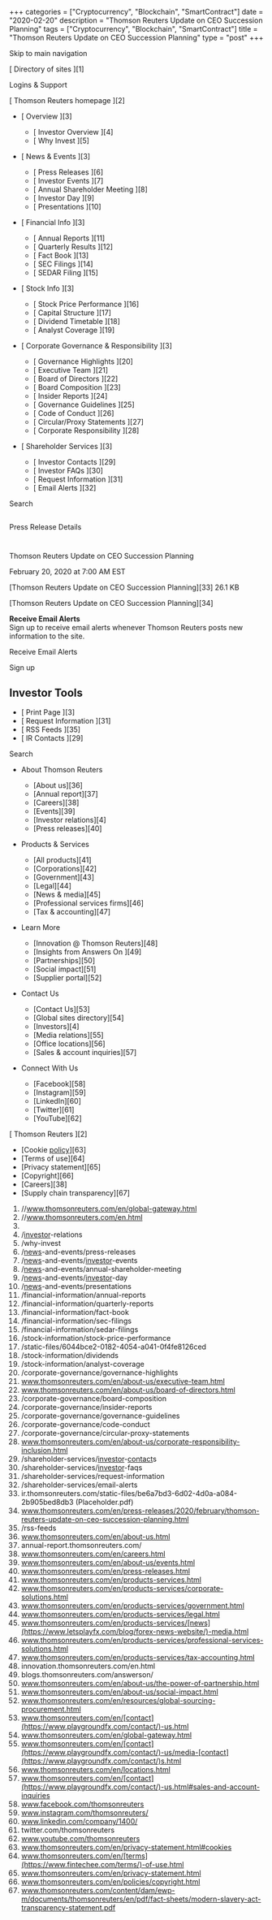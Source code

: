 +++
categories = ["Cryptocurrency", "Blockchain", "SmartContract"]
date = "2020-02-20"
description = "Thomson Reuters Update on CEO Succession Planning"
tags = ["Cryptocurrency", "Blockchain", "SmartContract"]
title = "Thomson Reuters Update on CEO Succession Planning"
type = "post"
+++



Skip to main navigation

[ Directory of sites ][1]

Logins & Support

[ Thomson Reuters homepage ][2]

  * [ Overview ][3]

    * [ Investor Overview ][4]
    * [ Why Invest ][5]

  * [ News & Events ][3]

    * [ Press Releases ][6]
    * [ Investor Events ][7]
    * [ Annual Shareholder Meeting ][8]
    * [ Investor Day ][9]
    * [ Presentations ][10]

  * [ Financial Info ][3]

    * [ Annual Reports ][11]
    * [ Quarterly Results ][12]
    * [ Fact Book ][13]
    * [ SEC Filings ][14]
    * [ SEDAR Filing ][15]

  * [ Stock Info ][3]

    * [ Stock Price Performance ][16]
    * [ Capital Structure ][17]
    * [ Dividend Timetable ][18]
    * [ Analyst Coverage ][19]

  * [ Corporate Governance & Responsibility ][3]

    * [ Governance Highlights ][20]
    * [ Executive Team ][21]
    * [ Board of Directors ][22]
    * [ Board Composition ][23]
    * [ Insider Reports ][24]
    * [ Governance Guidelines ][25]
    * [ Code of Conduct ][26]
    * [ Circular/Proxy Statements ][27]
    * [ Corporate Responsibility ][28]

  * [ Shareholder Services ][3]

    * [ Investor Contacts ][29]
    * [ Investor FAQs ][30]
    * [ Request Information ][31]
    * [ Email Alerts ][32]

Search

##

Press Release Details

#

Thomson Reuters Update on CEO Succession Planning

February 20, 2020 at 7:00 AM EST

[Thomson Reuters Update on CEO Succession Planning][33] 26.1 KB

[Thomson Reuters Update on CEO Succession Planning][34]

**Receive Email Alerts**  
Sign up to receive email alerts whenever Thomson Reuters posts new
information to the site.

Receive Email Alerts

Sign up

## Investor Tools

  * [ Print Page ][3]
  * [ Request Information ][31]
  * [ RSS Feeds ][35]
  * [ IR Contacts ][29]

Search

  * About Thomson Reuters

    * [About us][36]
    * [Annual report][37]
    * [Careers][38]
    * [Events][39]
    * [Investor relations][4]
    * [Press releases][40]

  * Products & Services

    * [All products][41]
    * [Corporations][42]
    * [Government][43]
    * [Legal][44]
    * [News & media][45]
    * [Professional services firms][46]
    * [Tax & accounting][47]

  * Learn More

    * [Innovation @ Thomson Reuters][48]
    * [Insights from Answers On ][49]
    * [Partnerships][50]
    * [Social impact][51]
    * [Supplier portal][52]

  * Contact Us

    * [Contact Us][53]
    * [Global sites directory][54]
    * [Investors][4]
    * [Media relations][55]
    * [Office locations][56]
    * [Sales & account inquiries][57]

  * Connect With Us

    * [Facebook][58]
    * [Instagram][59]
    * [LinkedIn][60]
    * [Twitter][61]
    * [YouTube][62]

[ Thomson Reuters ][2]

  * [Cookie [policy](https://www.fintechee.com/policy/)][63]
  * [Terms of use][64]
  * [Privacy statement][65]
  * [Copyright][66]
  * [Careers][38]
  * [Supply chain transparency][67]

   1. //www.thomsonreuters.com/en/global-gateway.html
   2. //www.thomsonreuters.com/en.html
   3. 
   4. /[investor](https://www.fintechee.com/tutorial-for-forex-trading/investor-mode/)-relations
   5. /why-invest
   6. /[news](https://www.letsplayfx.com/blog/forex-news-website/)-and-events/press-releases
   7. /[news](https://www.letsplayfx.com/blog/forex-news-website/)-and-events/[investor](https://www.fintechee.com/tutorial-for-forex-trading/investor-mode/)-events
   8. /[news](https://www.letsplayfx.com/blog/forex-news-website/)-and-events/annual-shareholder-meeting
   9. /[news](https://www.letsplayfx.com/blog/forex-news-website/)-and-events/[investor](https://www.fintechee.com/tutorial-for-forex-trading/investor-mode/)-day
   10. /[news](https://www.letsplayfx.com/blog/forex-news-website/)-and-events/presentations
   11. /financial-information/annual-reports
   12. /financial-information/quarterly-reports
   13. /financial-information/fact-book
   14. /financial-information/sec-filings
   15. /financial-information/sedar-filings
   16. /stock-information/stock-price-performance
   17. /static-files/6044bce2-0182-4054-a041-0f4fe8126ced
   18. /stock-information/dividends
   19. /stock-information/analyst-coverage
   20. /corporate-governance/governance-highlights
   21. www.thomsonreuters.com/en/about-us/executive-team.html
   22. www.thomsonreuters.com/en/about-us/board-of-directors.html
   23. /corporate-governance/board-composition
   24. /corporate-governance/insider-reports
   25. /corporate-governance/governance-guidelines
   26. /corporate-governance/code-conduct
   27. /corporate-governance/circular-proxy-statements
   28. www.thomsonreuters.com/en/about-us/corporate-responsibility-inclusion.html
   29. /shareholder-services/[investor](https://www.fintechee.com/tutorial-for-forex-trading/investor-mode/)-[contact](https://www.playgroundfx.com/contact/)s
   30. /shareholder-services/[investor](https://www.fintechee.com/tutorial-for-forex-trading/investor-mode/)-faqs
   31. /shareholder-services/request-information
   32. /shareholder-services/email-alerts
   33. ir.thomsonreuters.com/static-files/be6a7bd3-6d02-4d0a-a084-2b905bed8db3 (Placeholder.pdf)
   34. www.thomsonreuters.com/en/press-releases/2020/february/thomson-reuters-update-on-ceo-succession-planning.html
   35. /rss-feeds
   36. www.thomsonreuters.com/en/about-us.html
   37. annual-report.thomsonreuters.com/
   38. www.thomsonreuters.com/en/careers.html
   39. www.thomsonreuters.com/en/about-us/events.html
   40. www.thomsonreuters.com/en/press-releases.html
   41. www.thomsonreuters.com/en/products-services.html
   42. www.thomsonreuters.com/en/products-services/corporate-solutions.html
   43. www.thomsonreuters.com/en/products-services/government.html
   44. www.thomsonreuters.com/en/products-services/legal.html
   45. www.thomsonreuters.com/en/products-services/[news](https://www.letsplayfx.com/blog/forex-news-website/)-media.html
   46. www.thomsonreuters.com/en/products-services/professional-services-solutions.html
   47. www.thomsonreuters.com/en/products-services/tax-accounting.html
   48. innovation.thomsonreuters.com/en.html
   49. blogs.thomsonreuters.com/answerson/
   50. www.thomsonreuters.com/en/about-us/the-power-of-partnership.html
   51. www.thomsonreuters.com/en/about-us/social-impact.html
   52. www.thomsonreuters.com/en/resources/global-sourcing-procurement.html
   53. www.thomsonreuters.com/en/[contact](https://www.playgroundfx.com/contact/)-us.html
   54. www.thomsonreuters.com/en/global-gateway.html
   55. www.thomsonreuters.com/en/[contact](https://www.playgroundfx.com/contact/)-us/media-[contact](https://www.playgroundfx.com/contact/)s.html
   56. www.thomsonreuters.com/en/locations.html
   57. www.thomsonreuters.com/en/[contact](https://www.playgroundfx.com/contact/)-us.html#sales-and-account-inquiries
   58. www.facebook.com/thomsonreuters
   59. www.instagram.com/thomsonreuters/
   60. www.linkedin.com/company/1400/
   61. twitter.com/thomsonreuters
   62. www.youtube.com/thomsonreuters
   63. www.thomsonreuters.com/en/privacy-statement.html#cookies
   64. www.thomsonreuters.com/en/[terms](https://www.fintechee.com/terms/)-of-use.html
   65. www.thomsonreuters.com/en/privacy-statement.html
   66. www.thomsonreuters.com/en/policies/copyright.html
   67. www.thomsonreuters.com/content/dam/ewp-m/documents/thomsonreuters/en/pdf/fact-sheets/modern-slavery-act-transparency-statement.pdf